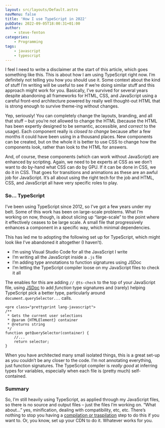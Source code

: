 ```yaml
---
layout: src/layouts/Default.astro
navMenu: false
title: 'How I use TypeScript in 2022'
pubDate: 2022-09-05T18:00:31+01:00
author:
    - steve-fenton
categories:
    - Programming
tags:
    - javascript
    - typescript
---
```


I feel I need to write a disclaimer at the start of this article, which goes something like this. This is about how I am using TypeScript right now. I’m definitely not telling you how you should use it. Some context about the kind of stuff I’m writing will be useful to see if we’re doing similar stuff and this approach might work for you. Basically, I’ve survived for several years despite abandoning all frameworks for HTML, CSS, and JavaScript using a careful front-end architecture powered by really well thought-out HTML that is strong enough to survive theme-ing without changes.

Yep, seriously! You can completely change the layouts, branding, and all that stuff – but you’re not allowed to change the HTML (because the HTML has been expertly designed to be semantic, accessible, and *correct* to the usage). Each component really is *closed to change* because after a few months it could have been using in a thousand places. New components can be created, but on the whole it is better to use CSS to change how the components look, rather than look to the HTML for answers.

And, of course, these components (which can work without JavaScript) are enhanced by scripting. Again, we need to be experts at CSS as we don’t want to do by-hand what CSS can do by GPU. If it can be done in CSS, we do it in CSS. That goes for transitions and animations as these are an awful job for JavaScript. It’s all about using the right tech for the job and HTML, CSS, and JavaScript all have very specific roles to play.

### So… TypeScript

I’ve been using TypeScript since 2012, so I’ve got a few years under my belt. Some of this work has been on large-scale problems. What I’m working on now, though, is about slicing up “large-scale” to the point where it effectively ceases to be large scale. A small file that progressively enhances a component in a specific way, which minimal dependencies.

This has led me to adopting the following set up for TypeScript, which might look like I’ve abandoned it altogether (I haven’t).

- I’m using Visual Studio Code for all the JavaScript I write
- I’m writing all the JavaScript inside a `.js` file
- I’m adding type annotations to function signatures using JSDoc
- I’m letting the TypeScript compiler loose on my JavaScript files to check it all

The enables for this are adding `// @ts-check` to the top of your JavaScript file, using [JSDoc](https://jsdoc.app/) to add *function* type signatures and (rarely) helping TypeScript pick a better type, particularly around `document.querySelector...` calls.

```
<pre class="prettyprint lang-javascript">
/**
 * Gets the current user selections
 * @param {HTMLElement} container 
 * @returns string
 */
function getQuerySelector(container) {
    //...
    return selector;
}
```

When you have architected many small isolated things, this is a great set-up as you couldn’t be any closer to the code. I’m not annotating everything, just function signatures. The TypeScript compiler is *really good* at inferring types for variables, especially when each file is (pretty much) self-contained.

### Summary

So, I’m still heavily using TypeScript, as applied through my JavaScript files, so there is no source and output files – just the files I’m working on. “What about…” yes, minification, dealing with compatibility, etc, etc. There’s nothing to stop you having a [compilation or traspilation](https://www.stevefenton.co.uk/2012/11/compiling-vs-transpiling/) step to do this if you want to. Or, you know, set up your CDN to do it. Whatever works for you.